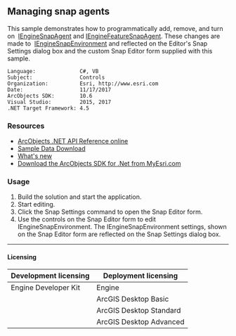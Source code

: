 ## Managing snap agents

This sample demonstrates how to programmatically add, remove, and turn on  [IEngineSnapAgent](http://esriControls/IEngineSnapAgent.htm) and [IEngineFeatureSnapAgent](http://esriControls/IEngineFeatureSnapAgent.htm). These changes are made to  [IEngineSnapEnvironment](http://esriControls/IEngineSnapEnvironment.htm) and reflected on the Editor's Snap Settings dialog box and the custom Snap Editor form supplied with this sample.  


<!-- TODO: Fill this section below with metadata about this sample-->
```
Language:              C#, VB
Subject:               Controls
Organization:          Esri, http://www.esri.com
Date:                  11/17/2017
ArcObjects SDK:        10.6
Visual Studio:         2015, 2017
.NET Target Framework: 4.5
```

### Resources

* [ArcObjects .NET API Reference online](http://desktop.arcgis.com/en/arcobjects/latest/net/webframe.htm)  
* [Sample Data Download](../../releases)  
* [What's new](http://desktop.arcgis.com/en/arcobjects/latest/net/webframe.htm#05247c04-bfd9-4e36-ae09-bc6e833c3b14.htm)  
* [Download the ArcObjects SDK for .Net from MyEsri.com](https://my.esri.com/)  

### Usage
1. Build the solution and start the application.  
1. Start editing.  
1. Click the Snap Settings command to open the Snap Editor form.  
1. Use the controls on the Snap Editor form to edit IEngineSnapEnvironment. The IEngineSnapEnvironment settings, shown on the Snap Editor form are reflected on the Snap Settings dialog box.   









---------------------------------

#### Licensing  
| Development licensing | Deployment licensing | 
| ------------- | ------------- | 
| Engine Developer Kit | Engine |  
|  | ArcGIS Desktop Basic |  
|  | ArcGIS Desktop Standard |  
|  | ArcGIS Desktop Advanced |  


